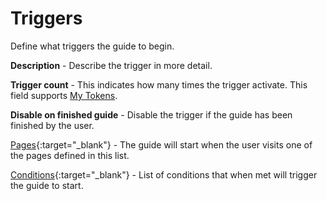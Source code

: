 # Triggers

Define what triggers the guide to begin.

**Description** - Describe the trigger in more detail.

**Trigger count** - This indicates how many times the trigger activate. This field supports [My Tokens](/my-tokens/index.html).

**Disable on finished guide** - Disable the trigger if the guide has been finished by the user.

[Pages](/info-box/triggers/pages){:target="_blank"} - The guide will start when the user visits one of the pages defined in this list.

[Conditions](/info-box/triggers/conditions){:target="_blank"} - List of conditions that when met will trigger the guide to start.
